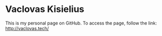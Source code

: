 # Vaclovas Kisielius

This is my personal page on GitHub. To access the page, follow the link: http://vaclovas.tech/
